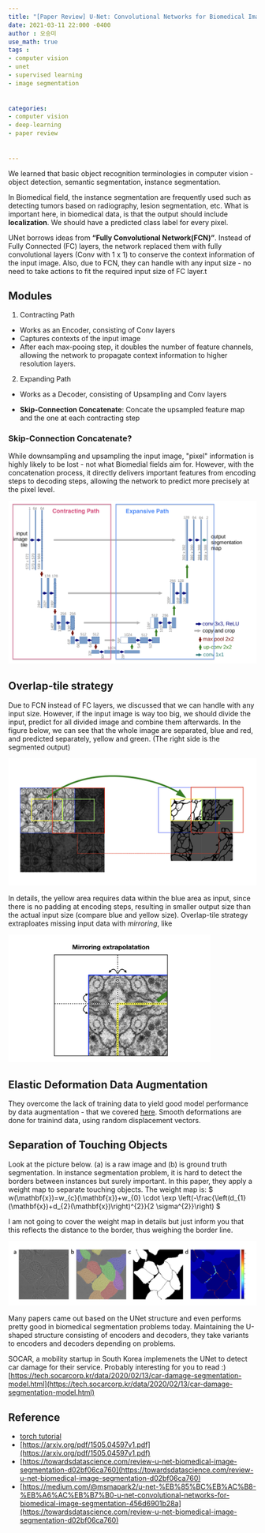 ```yaml
---
title: "[Paper Review] U-Net: Convolutional Networks for Biomedical Image Segmentation"
date: 2021-03-11 22:000 -0400
author : 오승미
use_math: true
tags :
- computer vision
- unet
- supervised learning
- image segmentation


categories:
- computer vision
- deep-learning
- paper review


---
```




We learned that basic object recognition terminologies in computer vision - object detection, semantic segmentation, instance segmentation. 

In Biomedical field, the instance segmentation are frequently used such as detecting tumors based on radiography, lesion segmentation, etc. What is important here, in biomedical data, is that the output should include **localization**. We should have a predicted class label for every pixel. 

UNet borrows ideas from **“Fully Convolutional Network(FCN)”**. Instead of Fully Connected (FC) layers, the network replaced them with fully convolutional layers (Conv with 1 x 1) to conserve the context information of the input image. Also, due to FCN, they can handle with any input size - no need to take actions to fit the required input size of FC layer.t





## Modules

1. Contracting Path

- Works as an Encoder, consisting of Conv layers
- Captures contexts of the input image
- After each max-pooing step, it doubles the number of feature channels, allowing the network to propagate context information to higher resolution layers.

2. Expanding Path

- Works as a Decoder, consisting of Upsampling and Conv layers

- **Skip-Connection Concatenate**: Concate the upsampled feature map and the one at each contracting step 

  

### Skip-Connection Concatenate?

While downsampling and upsampling the input image, "pixel" information is highly likely to be lost - not what Biomedial fields aim for. However, with the concatenation process, it directly delivers important features from encoding steps to decoding steps, allowing the network to predict more precisely at the pixel level.



![2021-03-13-unet_struct](/assets/2021-03-13-unet_struct.png) 



## Overlap-tile strategy



Due to FCN instead of FC layers, we discussed that we can handle with any input size. However, if the input image is way too big, we should divide the input, predict for all divided image and combine them afterwards. In the figure below, we can see that the whole image are separated, blue and red, and predicted separately, yellow and green. (The right side is the segmented output)  

![2021-03-13-unet_overlap](/assets/2021-03-13-unet_overlap.png)

In details, the yellow area requires data within the blue area as input, since there is no padding at encoding steps, resulting in smaller output size than the actual input size (compare blue and yellow size). Overlap-tile strategy extraploates missing input data with *mirroring*, like

<img src="/assets/2021-03-13-unet_mirror.png" alt="2021-03-13-unet_mirror" style="zoom: 40%;" />



## Elastic Deformation Data Augmentation

They overcome the lack of training data to yield good model performance by data augmentation - that we covered [here](https://gogl3.github.io/deep-learning/swa/). Smooth deformations are done for trainind data, using random displacement vectors. 



## Separation of Touching Objects 

Look at the picture below. (a) is a raw image and (b) is ground truth segmentation. In instance segmentation problem, it is hard to detect the borders between instances but surely important. In this paper, they apply a weight map to separate touching objects. The weight map is:
$ w(\mathbf{x})=w_{c}(\mathbf{x})+w_{0} \cdot \exp \left(-\frac{\left(d_{1}(\mathbf{x})+d_{2}(\mathbf{x})\right)^{2}}{2 \sigma^{2}}\right) $ 

I am not going to cover the weight map in details but just inform you that this reflects the distance to the border, thus weighing the border line.

![2021-03-13-unet_overlap](/assets/2021-03-13-unet_border.png)



Many papers came out based on the UNet structure and even performs pretty good in biomedical segmentation problems today. Maintaining the U-shaped structure consisting of encoders and decoders, they take variants to encoders and decoders depending on problems.  

SOCAR, a mobility startup in South Korea implemenets the UNet to detect car damage for their service. Probably interesting for you to read :) [https://tech.socarcorp.kr/data/2020/02/13/car-damage-segmentation-model.html](https://tech.socarcorp.kr/data/2020/02/13/car-damage-segmentation-model.html)

## Reference

- [torch tutorial](https://github.com/milesial/Pytorch-UNet)
- [https://arxiv.org/pdf/1505.04597v1.pdf](https://arxiv.org/pdf/1505.04597v1.pdf)
- [https://towardsdatascience.com/review-u-net-biomedical-image-segmentation-d02bf06ca760](https://towardsdatascience.com/review-u-net-biomedical-image-segmentation-d02bf06ca760)
- [https://medium.com/@msmapark2/u-net-%EB%85%BC%EB%AC%B8-%EB%A6%AC%EB%B7%B0-u-net-convolutional-networks-for-biomedical-image-segmentation-456d6901b28a](https://towardsdatascience.com/review-u-net-biomedical-image-segmentation-d02bf06ca760)
